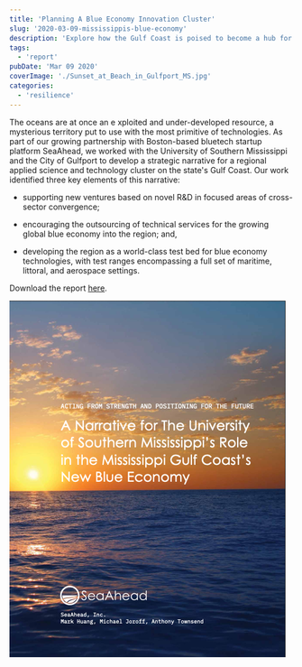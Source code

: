 ```yaml
---
title: 'Planning A Blue Economy Innovation Cluster'
slug: '2020-03-09-mississippis-blue-economy'
description: 'Explore how the Gulf Coast is poised to become a hub for blue economy innovation through strategic collaboration with SeaAhead, the University of Southern Mississippi, and the City of Gulfport. This blog post delves into the development of a regional cluster focusing on new ventures, technical service outsourcing, and creating a world-class test bed for blue technologies. Discover the potential for economic and technological growth in this transformative initiative.'
tags:
  - 'report'
pubDate: 'Mar 09 2020'
coverImage: './Sunset_at_Beach_in_Gulfport_MS.jpg'
categories:
  - 'resilience'
---
```



The oceans are at once an e xploited and under-developed resource, a mysterious territory put to use with the most primitive of technologies. As part of our growing partnership with Boston-based bluetech startup platform SeaAhead, we worked with the University of Southern Mississippi and the City of Gulfport to develop a strategic narrative for a regional applied science and technology cluster on the state's Gulf Coast. Our work identified three key elements of this narrative:

- supporting new ventures based on novel R&D in focused areas of cross-sector convergence;

- encouraging the outsourcing of technical services for the growing global blue economy into the region; and,

- developing the region as a world-class test bed for blue economy technologies, with test ranges encompassing a full set of maritime, littoral, and aerospace settings.

Download the report [here](https://www.starcitygroup.us/wp-content/uploads/2020/08/SA-Gulfport-BEID-20200124.pdf).

[![](./Screen-Shot-2020-09-01-at-8.43.45-PM.png)](https://www.starcitygroup.us/wp-content/uploads/2020/08/SA-Gulfport-BEID-20200124.pdf)
